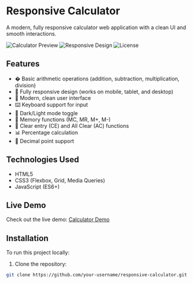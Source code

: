 # Responsive Calculator

A modern, fully responsive calculator web application with a clean UI and smooth interactions.

![Calculator Preview](https://img.shields.io/badge/Preview-Available-green) ![Responsive Design](https://img.shields.io/badge/Design-Responsive-blue) ![License](https://img.shields.io/badge/License-MIT-yellow)

## Features

- � Basic arithmetic operations (addition, subtraction, multiplication, division)
- 📱 Fully responsive design (works on mobile, tablet, and desktop)
- 🎨 Modern, clean user interface
- ⌨️ Keyboard support for input
- 🌙 Dark/Light mode toggle
- 🧮 Memory functions (MC, MR, M+, M-)
- 🔄 Clear entry (CE) and All Clear (AC) functions
- 📊 Percentage calculation
- 🔢 Decimal point support

## Technologies Used

- HTML5
- CSS3 (Flexbox, Grid, Media Queries)
- JavaScript (ES6+)

## Live Demo

Check out the live demo: [Calculator Demo](https://your-username.github.io/responsive-calculator/)

## Installation

To run this project locally:

1. Clone the repository:
```bash
git clone https://github.com/your-username/responsive-calculator.git
